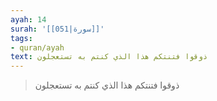 ```yaml
---
ayah: 14
surah: '[[051|سورة]]'
tags:
- quran/ayah
text: ذوقوا فتنتكم هذا الذي كنتم به تستعجلون
---
```

> ذوقوا فتنتكم هذا الذي كنتم به تستعجلون
